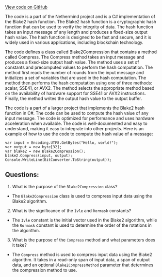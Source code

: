 [View code on GitHub](https://github.com/NethermindEth/nethermind/src/Nethermind/Nethermind.Crypto/Blake2/Blake2Compression.cs)

The code is a part of the Nethermind project and is a C# implementation of the Blake2 hash function. The Blake2 hash function is a cryptographic hash function that can be used to verify the integrity of data. The hash function takes an input message of any length and produces a fixed-size output hash value. The hash function is designed to be fast and secure, and it is widely used in various applications, including blockchain technology.

The code defines a class called Blake2Compression that contains a method called Compress. The Compress method takes an input message and produces a fixed-size output hash value. The method uses a set of constants and precomputed values to perform the hash computation. The method first reads the number of rounds from the input message and initializes a set of variables that are used in the hash computation. The method then performs the hash computation using one of three methods: scalar, SSE41, or AVX2. The method selects the appropriate method based on the availability of hardware support for SSE41 or AVX2 instructions. Finally, the method writes the output hash value to the output buffer.

The code is a part of a larger project that implements the Blake2 hash function in C#. The code can be used to compute the hash value of any input message. The code is optimized for performance and uses hardware acceleration when available. The code is well-documented and easy to understand, making it easy to integrate into other projects. Here is an example of how to use the code to compute the hash value of a message:

```
var input = Encoding.UTF8.GetBytes("Hello, world!");
var output = new byte[32];
var blake2 = new Blake2Compression();
blake2.Compress(input, output);
Console.WriteLine(BitConverter.ToString(output));
```
## Questions: 
 1. What is the purpose of the `Blake2Compression` class?
- The `Blake2Compression` class is used to compress input data using the Blake2 algorithm.

2. What is the significance of the `Ivle` and `Rormask` constants?
- The `Ivle` constant is the initial vector used in the Blake2 algorithm, while the `Rormask` constant is used to determine the order of the rotations in the algorithm.

3. What is the purpose of the `Compress` method and what parameters does it take?
- The `Compress` method is used to compress input data using the Blake2 algorithm. It takes in a read-only span of input data, a span of output data, and an optional `Blake2CompressMethod` parameter that determines the compression method to use.